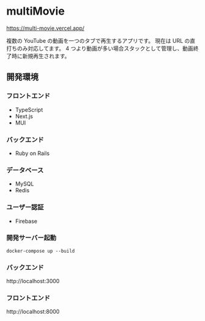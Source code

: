 # multiMovie

https://multi-movie.vercel.app/

複数の YouTube の動画を一つのタブで再生するアプリです。
現在は URL の直打ちのみ対応してます。
4 つより動画が多い場合スタックとして管理し、動画終了時に新規再生されます。

## 開発環境

### フロントエンド

- TypeScript
- Next.js
- MUI

### バックエンド

- Ruby on Rails

### データベース

- MySQL
- Redis

### ユーザー認証

- Firebase

### 開発サーバー起動

```
docker-compose up --build
```

### バックエンド

http://localhost:3000

### フロントエンド

http://localhost:8000
